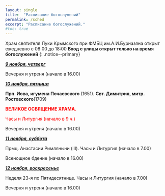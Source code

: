 ```yaml
---
layout: single
title:  "Расписание богослужений"
permalink: /sched
excerpt: "Расписание богослужений."
#toc: true
---
```


Храм святителя Луки Крымского при ФМБЦ им.А.И.Бурназяна открыт ежедневно с 08:00 до 18:00
__Вход с улицы открыт только на время богослужений__
{: .notice--primary}

<!-----
<style type="text/css">
  p {
    color: red;
  }
</style>
-->

<!-----
Вечерня и утреня (начало в 16.00) – в 1 корпусе (с пропуском)
{: .notice--warning}
-->

**_<span style="text-decoration:underline;">9 ноября, четверг</span>_**

Вечерня и утреня (начало в 16.00)

**_<span style="text-decoration:underline;">10 ноября, пятница</span>_**

**Прп. Иова, игумена Почаевского** (1651). **Свт. Димитрия, митр. Ростовского**(1709)

<span style="color:red;">**ВЕЛИКОЕ ОСВЯЩЕНИЕ ХРАМА.**</span>

 <span style="color:red;">Часы и Литургия (начало в 9 ч.)</span>

Вечерня и утреня (начало в 16.00)

**_<span style="text-decoration:underline;">11 ноября, суббота</span>_**

Прмц. Анастасии Римляныни (III). Часы и Литургия (начало в 7.00)

Всенощное бдение (начало в 16.00)

**_<span style="text-decoration:underline;">12 ноября, воскресенье</span>_**

Неделя 23-я по Пятидесятнице.  Часы и Литургия (начало в 7.00)

Вечерня и утреня (начало в 16.00)

